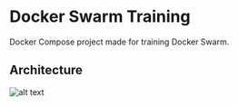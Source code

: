 # Docker Swarm Training
Docker Compose project made for training Docker Swarm.

## Architecture

![alt text](https://github.com/dockersamples/example-voting-app/blob/master/architecture.png)
